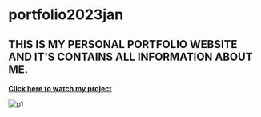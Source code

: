 # portfolio2023jan 
## THIS IS MY PERSONAL PORTFOLIO WEBSITE AND IT'S CONTAINS ALL INFORMATION ABOUT ME.

<b><a href="https://nilendra-vip.github.io/Personal-Portfolio-v3/" target="_blank">Click here to watch my project</a></b>






![p1](https://user-images.githubusercontent.com/109471788/210164967-411c3fed-fee1-47b8-84d3-41d29afb276e.jpg)
